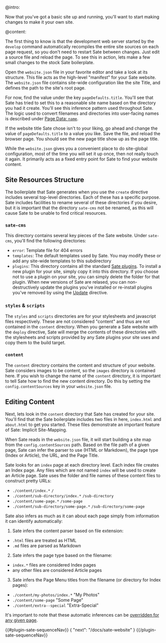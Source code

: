 @intro:

Now that you've got a basic site up and running, you'll want to start making changes to make it your own site. 

@content:

The first thing to know is that the development web server started by the `develop` command automatically recompiles the entire site sources on each page request, so you don't need to restart Sate between changes. Just edit a source file and reload the page. To see this in action, lets make a few small changes to the stock Sate boilerplate.

Open the `website.json` file in your favorite editor and take a look at its structure. This file acts as the high-level "manifest" for your Sate website. The `website.json` file contains site-wide configuration like the site Title, and defines the path to the site's root page.

For now, find the value under the key `pageDefaults.title`. You'll see that Sate has tried to set this to a reasonable site name based on the directory you had it create. You'll see this inference pattern used throughout Sate. The logic used to convert filenames and directories into user-facing names is described under [Page Data: `name`](/docs/page-data#name).

If the website title Sate chose isn't to your liking, go ahead and change the value of `pageDefaults.title` to a value you like. Save the file, and reload the browser page. You should see the new page title show up as the page title.

While the `website.json` gives you a convenient place to do site-global configuration, most of the time you will set it up once, then not really touch it again. It primarily acts as a fixed entry point for Sate to find your website content.

## Site Resources Structure

The boilerplate that Sate generates when you use the `create` directive includes several top-level directories. Each of these has a specific purpose. Sate includes facilities to rename several of these directories if you desire, but it is important that the directory `sate-cms` not be renamed, as this will cause Sate to be unable to find critical resources.

### `sate-cms`

This directory contains several key pieces of the Sate website. Under `sate-cms`, you'll find the following directories:

 * `error`: Template file for 404 errors
 * `templates`: The default templates used by Sate. You may modify these or add any site-wide templates to this subdirectory
 * `plugins`: This directory contains all the standard [Sate plugins](/plugins). To install a new plugin for your site, simply copy it into this directory. If you choose not to use a plugin on your site, you can simply delete the folder for that plugin. When new versions of Sate are relased, you can non-destructively update the plugins you've installed or re-install plugins you've removed by using the [Update](/docs/using-sate) directive.
 
 
### `styles` & `scripts`

The `styles` and `scripts` directories are for your stylesheets and javascript files respectively. These are not considered "content" and thus are not contained in the `content` directory. When you generate a Sate website with the `deploy` directive, Sate will merge the contents of these directories with the stylesheets and scripts provided by any Sate plugins your site uses and copy them to the build target.

### `content`

The `content` directory contains the content and structure of your website. Sate considers images to be content, so the `images` directory is contained here. If you wish to change the name of the `content` directory, it is important to tell Sate how to find the new content directory. Do this by setting the `config.contentSources` key in your `website.json` file.

## Editing Content

Next, lets look in the `content` directory that Sate has created for your site. You'll find that the Sate boilerplate includes two files in here, `index.html` and `about.html` to get you started. These files demonstrate an important feature of Sate: Implicit Site-Mapping.

When Sate reads in the `website.json` file, it will start building a site map from the `config.contentSources` path. Based on the file path of a given page, Sate can infer the parser to use (HTML or Markdown), the page type (Index or Article), the URL, and the Page Title.

Sate looks for an `index` page at each directory level. Each index file creates an Index page. Any files which are not named `index` will be used to create an Article page. Sate uses the folder and file names of these content files to construct pretty URLs:

  * `./content/index.*` <span class="arrow r"></span> `/`
  * `./content/sub-directory/index.*` <span class="arrow r"></span> `/sub-directory`
  * `./content/some-page.*` <span class="arrow r"></span> `/some-page`
  * `./content/sub-directory/some-page.*` <span class="arrow r"></span> `/sub-directory/some-page`

Sate also infers as much as it can about each page simply from information it can identify automatically:

 1. Sate infers the content parser based on file extension:
  * `.html` files are treated as HTML
  * `.md` files are parsed as Markdown
 2. Sate infers the page type based on the filename:
  * `index.*` files are considered Index pages
  * any other files are considered Article pages
 3. Sate infers the Page Menu titles from the filename (or directory for Index pages):
  * `./content/my-photos/index.*` <span class="arrow r"></span> "My Photos"
  * `./content/some-page` <span class="arrow r"></span> "Some Page"
  * `./content/extra--special` <span class="arrow r"></span> "Extra-Special"

It's important to note that these automatic inferences can be [overridden for any given page](/docs/page-data).

{{#plugin-sate-sequenceNav}}
{
    "next": "/docs/sate-website"
}
{{/plugin-sate-sequenceNav}}


